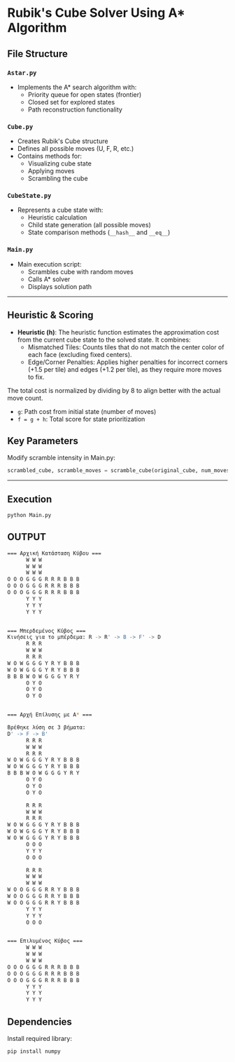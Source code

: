 # Rubik's Cube Solver Using A* Algorithm

## File Structure

### `Astar.py`
- Implements the A* search algorithm with:
  - Priority queue for open states (frontier)
  - Closed set for explored states
  - Path reconstruction functionality

### `Cube.py`
- Creates Rubik's Cube structure
- Defines all possible moves (U, F, R, etc.)
- Contains methods for:
  - Visualizing cube state
  - Applying moves
  - Scrambling the cube

### `CubeState.py`
- Represents a cube state with:
  - Heuristic calculation
  - Child state generation (all possible moves)
  - State comparison methods (`__hash__` and `__eq__`)

### `Main.py`
- Main execution script:
  - Scrambles cube with random moves
  - Calls A* solver
  - Displays solution path
---

## Heuristic & Scoring
- **Heuristic (h)**: 
The heuristic function estimates the approximation cost from the current cube state to the solved state. It combines:
  - Mismatched Tiles: Counts tiles that do not match the center color of each face (excluding fixed centers).
  - Edge/Corner Penalties: Applies higher penalties for incorrect corners (+1.5 per tile) and edges (+1.2 per tile), as they require more moves to fix.

The total cost is normalized by dividing by 8 to align better with the actual move count.
- `g`: Path cost from initial state (number of moves)
- `f = g + h`: Total score for state prioritization

## Key Parameters
Modify scramble intensity in Main.py:
```python
scrambled_cube, scramble_moves = scramble_cube(original_cube, num_moves=5)  # Default: 5 moves
```
---
## Execution
```bash
python Main.py
```
## OUTPUT
```bash
=== Αρχική Κατάσταση Κύβου ===
      W W W            
      W W W            
      W W W            
O O O G G G R R R B B B
O O O G G G R R R B B B
O O O G G G R R R B B B
      Y Y Y            
      Y Y Y            
      Y Y Y            


=== Μπερδεμένος Κύβος ===
Κινήσεις για το μπέρδεμα: R -> R' -> B -> F' -> D
      R R R            
      W W W            
      R R R            
W O W G G G Y R Y B B B
W O W G G G Y R Y B B B
B B B W O W G G G Y R Y
      O Y O            
      O Y O            
      O Y O            


=== Αρχή Επίλυσης με A* ===

Βρέθηκε λύση σε 3 βήματα:
D' -> F -> B'
      R R R            
      W W W            
      R R R            
W O W G G G Y R Y B B B
W O W G G G Y R Y B B B
B B B W O W G G G Y R Y
      O Y O            
      O Y O            
      O Y O            

      R R R            
      W W W            
      R R R            
W O W G G G Y R Y B B B
W O W G G G Y R Y B B B
W O W G G G Y R Y B B B
      O O O            
      Y Y Y            
      O O O            

      R R R            
      W W W            
      W W W            
W O O G G G R R Y B B B
W O O G G G R R Y B B B
W O O G G G R R Y B B B
      Y Y Y            
      Y Y Y            
      O O O            


=== Επιλυμένος Κύβος ===
      W W W            
      W W W            
      W W W            
O O O G G G R R R B B B
O O O G G G R R R B B B
O O O G G G R R R B B B
      Y Y Y            
      Y Y Y            
      Y Y Y            
```

## Dependencies
Install required library:
```bash
pip install numpy
```
